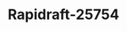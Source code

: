 ---
f_zip-code: 60076
f_state-code: IL
title: Rapidraft-25754
f_phone: 847-933-0437
f_city-only: Skokie
f_address: P. O. Box 945 Skokie
f_location-unique-id: '25754'
slug: rapidraft-25754
updated-on: '2024-05-30T13:46:58.046Z'
created-on: '2024-05-30T13:36:59.803Z'
published-on: '2024-05-30T13:54:32.469Z'
f_city-state: cms/city/skokie-il.md
f_company: cms/company/rapidraft.md
f_state: cms/state/illinois.md
layout: '[payday-loan].html'
tags: payday-loan
---